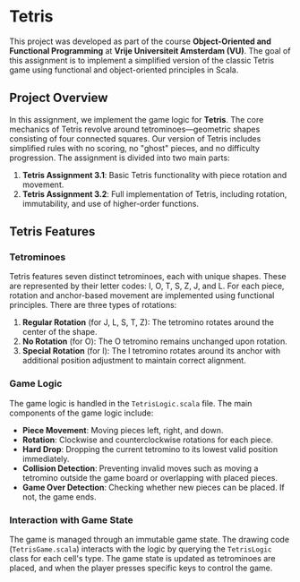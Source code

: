 # Tetris

This project was developed as part of the course **Object-Oriented and Functional Programming** at **Vrije Universiteit Amsterdam (VU)**. The goal of this assignment is to implement a simplified version of the classic Tetris game using functional and object-oriented principles in Scala.

## Project Overview

In this assignment, we implement the game logic for **Tetris**. The core mechanics of Tetris revolve around tetrominoes—geometric shapes consisting of four connected squares. Our version of Tetris includes simplified rules with no scoring, no "ghost" pieces, and no difficulty progression. The assignment is divided into two main parts:

1. **Tetris Assignment 3.1**: Basic Tetris functionality with piece rotation and movement.
2. **Tetris Assignment 3.2**: Full implementation of Tetris, including rotation, immutability, and use of higher-order functions.

## Tetris Features

### Tetrominoes
Tetris features seven distinct tetrominoes, each with unique shapes. These are represented by their letter codes: I, O, T, S, Z, J, and L. For each piece, rotation and anchor-based movement are implemented using functional principles. There are three types of rotations:

1. **Regular Rotation** (for J, L, S, T, Z): The tetromino rotates around the center of the shape.
2. **No Rotation** (for O): The O tetromino remains unchanged upon rotation.
3. **Special Rotation** (for I): The I tetromino rotates around its anchor with additional position adjustment to maintain correct alignment.

### Game Logic
The game logic is handled in the `TetrisLogic.scala` file. The main components of the game logic include:

- **Piece Movement**: Moving pieces left, right, and down.
- **Rotation**: Clockwise and counterclockwise rotations for each piece.
- **Hard Drop**: Dropping the current tetromino to its lowest valid position immediately.
- **Collision Detection**: Preventing invalid moves such as moving a tetromino outside the game board or overlapping with placed pieces.
- **Game Over Detection**: Checking whether new pieces can be placed. If not, the game ends.

### Interaction with Game State
The game is managed through an immutable game state. The drawing code (`TetrisGame.scala`) interacts with the logic by querying the `TetrisLogic` class for each cell's type. The game state is updated as tetrominoes are placed, and when the player presses specific keys to control the game.
